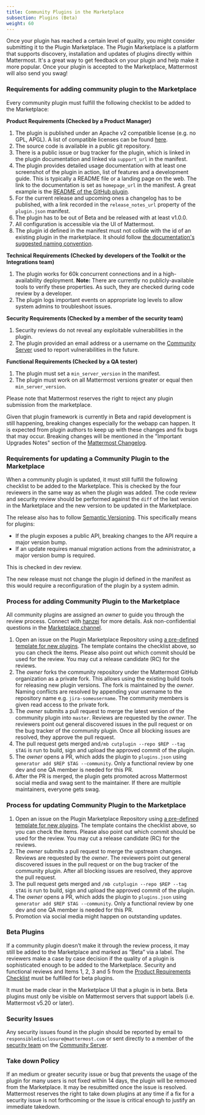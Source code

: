 ```yaml
---
title: Community Plugins in the Marketplace
subsection: Plugins (Beta)
weight: 60
---
```


Once your plugin has reached a certain level of quality, you might consider submitting it to the Plugin Marketplace. The Plugin Marketplace is a platform that supports discovery, installation and updates of plugins directly within Mattermost. It's a great way to get feedback on your plugin and help make it more popular. Once your plugin is accepted to the Marketplace, Mattermost will also send you swag!

### Requirements for adding community plugin to the Marketplace
Every community plugin must fulfill the following checklist to be added to the Marketplace:

**Product Requirements (Checked by a Product Manager)**

1. The plugin is published under an Apache v2 compatible license (e.g. no GPL, APGL). A list of compatible licenses can be found [here](https://apache.org/legal/resolved.html#category-a).
2. The source code is available in a public git repository.
3. There is a public issue or bug tracker for the plugin, which is linked in the plugin documentation and linked via `support_url` in the manifest.
4. The plugin provides detailed usage documentation with at least one screenshot of the plugin in action, list of features and a development guide. This is typically a README file or a landing page on the web. The link to the documentation is set as `homepage_url` in the manifest. A great example is the [README of the GitHub plugin](https://github.com/mattermost/mattermost-plugin-github/blob/master/README.md).
5. For the current release and upcoming ones a changelog has to be published, with a link recorded in the `release_notes_url` property of the `plugin.json` manifest.
6. The plugin has to be out of Beta and be released with at least v1.0.0.
7. All configuration is accessible via the UI of Mattermost.
8. The plugin id defined in the manifest must not collide with the id of an existing plugin in the marketplace. It should follow [the documentation's suggested naming convention](https://developers.mattermost.com/extend/plugins/manifest-reference/#id).

**Technical Requirements (Checked by developers of the Toolkit or the Integrations team)**

1. The plugin works for 60k concurrent connections and in a high-availability deployment. **Note:** There are currently no publicly-available tools to verify these properties. As such, they are checked during code review by a developer.
2. The plugin logs important events on appropriate log levels to allow system admins to troubleshoot issues.

**Security Requirements (Checked by a member of the security team)**

1. Security reviews do not reveal any exploitable vulnerabilities in the plugin.
2. The plugin provided an email address or a username on the [Community Server](https://community.mattermost.com) used to report vulnerabilities in the future.

**Functional Requirements (Checked by a QA tester)**

1. The plugin must set a `min_server_version` in the manifest.
2. The plugin must work on all Mattermost versions greater or equal then `min_server_version`.

Please note that Mattermost reserves the right to reject any plugin submission from the marketplace.

Given that plugin framework is currently in Beta and rapid development is still happening, breaking changes especially for the webapp can happen. It is expected from plugin authors to keep up with these changes and fix bugs that may occur. Breaking changes will be mentioned in the "Important Upgrades Notes" section of the [Mattermost Changelog](https://docs.mattermost.com/administration/changelog.html).

### Requirements for updating a Community Plugin to the Marketplace
When a community plugin is updated, it must still fulfill the following checklist to be added to the Marketplace. This is checked by the four reviewers in the same way as when the plugin was added. The code review and security review should be performed against the `diff` of the last version in the Marketplace and the new version to be updated in the Marketplace.

The release also has to follow [Semantic Versioning](https://semver.org/). This specifically means for plugins:

* If the plugin exposes a public API, breaking changes to the API require a major version bump.
* If an update requires manual migration actions from the administrator, a major version bump is required.

This is checked in dev review.

The new release must not change the plugin id defined in the manifest as this would require a reconfiguration of the plugin by a system admin.

### Process for adding Community Plugin to the Marketplace
All community plugins are assigned an _owner_ to guide you through the review process. Connect with [hanzei](https://github.com/hanzei) for more details. Ask non-confidential questions in the [Marketplace channel](https://community.mattermost.com/core/channels/plugins-marketplace).

1. Open an issue on the Plugin Marketplace Repository using [a pre-defined template for new plugins](https://github.com/mattermost/mattermost-marketplace/issues/new?template=add_plugin.md). The template contains the checklist above, so you can check the items. Please also point out which commit should be used for the review. You may cut a release candidate (RC) for the reviews.
2. The _owner_ forks the community repository under the Mattermost GitHub organization as a private fork. This allows using the existing build tools for releasing new plugin versions. The fork is maintained by the _owner_. Naming conflicts are resolved by appending your username to the repository name e.g. `jira-someusername`. The community members is given read access to the private fork.
3. The _owner_ submits a pull request to merge the latest version of the community plugin into `master`. Reviews are requested by the _owner_. The reviewers point out general discovered issues in the pull request or on the bug tracker of the community plugin. Once all blocking issues are resolved, they approve the pull request.
4. The pull request gets merged and`/mb cutplugin --repo $REP --tag $TAG` is run to build, sign and upload the approved commit of the plugin.
5. The _owner_ opens a PR, which adds the plugin to `plugins.json` using `generator add $REP $TAG --community`. Only a functional review by one dev and one QA member is needed for this PR.
6. After the PR is merged, the plugin gets promoted across Mattermost social media and swag sent to the maintainer. If there are multiple maintainers, everyone gets swag.

### Process for updating Community Plugin to the Marketplace
1. Open an issue on the Plugin Marketplace Repository using [a pre-defined template for new plugins](https://github.com/mattermost/mattermost-marketplace/issues/new?template=update_plugin.md). The template contains the checklist above, so you can check the items. Please also point out which commit should be used for the review. You may cut a release candidate (RC) for the reviews.
2. The  _owner_ submits a pull request to merge the upstream changes. Reviews are requested by the _owner_. The reviewers point out general discovered issues in the pull request or on the bug tracker of the community plugin. After all blocking issues are resolved, they approve the pull request.
3. The pull request gets merged and `/mb cutplugin --repo $REP --tag $TAG` is run to build, sign and upload the approved commit of the plugin.
4. The _owner_ opens a PR, which adds the plugin to `plugins.json` using `generator add $REP $TAG --community`. Only a functional review by one dev and one QA member is needed for this PR.
5. Promotion via social media might happen on outstanding updates.

### Beta Plugins
If a community plugin doesn’t make it through the review process, it may still be added to the Marketplace and marked as “Beta” via a label. The reviewers make a case by case decision if the quality of a plugin is sophisticated enough to be added to the Marketplace. Security and functional reviews and Items 1, 2, 3 and 5 from the [Product Requirements Checklist](#requirements-for-adding-community-plugin-to-the-marketplace) must be fulfilled for beta plugins.

It must be made clear in the Marketplace UI that a plugin is in beta. Beta plugins must only be visible on Mattermost servers that support labels (i.e. Mattermost v5.20 or later).

### Security Issues
Any security issues found in the plugin should be reported by email to `responsibledisclosure@mattermost.com` or sent directly to a member of the [security team](https://developers.mattermost.com/internal/rd-teams/#security-team) on the [Community Server](https://community.mattermost.com/).

### Take down Policy
If an medium or greater security issue or bug that prevents the usage of the plugin for many users is not fixed within 14 days, the plugin will be removed from the Marketplace. It may be resubmitted once the issue is resolved. Mattermost reserves the right to take down plugins at any time if a fix for a security issue is not forthcoming or the issue is critical enough to justify an immediate takedown.
